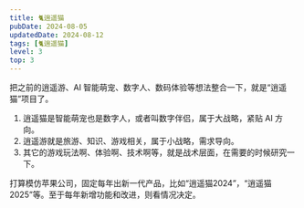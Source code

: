 ```yaml
---
title: 🐈逍遥猫
pubDate: 2024-08-05
updatedDate: 2024-08-12
tags: [🐈逍遥猫]
level: 3
top: 3
---
```


把之前的逍遥游、AI 智能萌宠、数字人、数码体验等想法整合一下，就是“逍遥猫”项目了。

1. 逍遥猫是智能萌宠也是数字人，或者叫数字伴侣，属于大战略，紧贴 AI 方向。
2. 逍遥游就是旅游、知识、游戏相关，属于小战略，需求导向。
3. 其它的游戏玩法啊、体验啊、技术啊等，就是战术层面，在需要的时候研究一下。

打算模仿苹果公司，固定每年出新一代产品，比如“逍遥猫2024”，“逍遥猫2025”等。至于每年新增功能和改进，则看情况决定。
